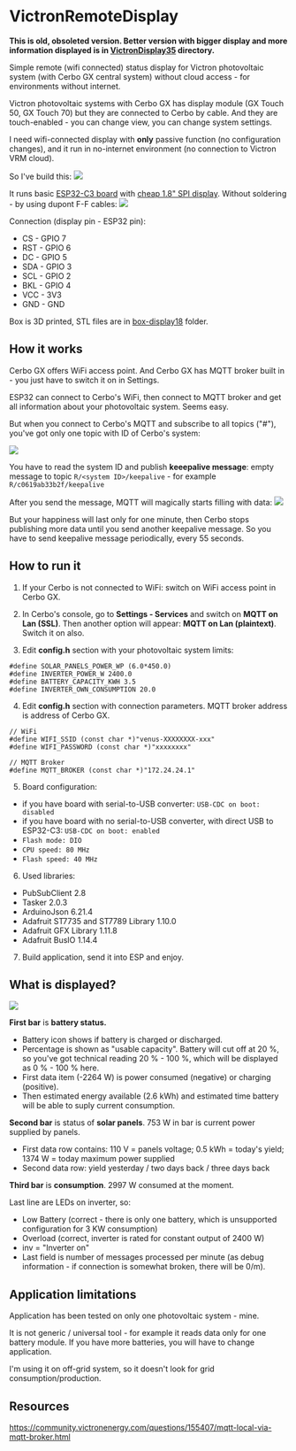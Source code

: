 # VictronRemoteDisplay

**This is old, obsoleted version. Better version with bigger display and more information displayed is in [VictronDisplay35](../VictronDisplay35/README.md)  directory.**

Simple remote (wifi connected) status display for Victron photovoltaic system (with Cerbo GX central system) without cloud access - for environments without internet.

Victron photovoltaic systems with Cerbo GX has display module (GX Touch 50, GX Touch 70) but they are connected to Cerbo by cable. And they are touch-enabled - you can change view, you can change system settings. 

I need wifi-connected display with **only** passive function (no configuration changes), and it run in no-internet environment (no connection to Victron VRM cloud).

So I've build this:
![](/imgs/2024-03-12%2019.46.18.jpg)

It runs basic [ESP32-C3 board](https://s.click.aliexpress.com/e/_DEw2w8v) with [cheap 1.8" SPI display](https://s.click.aliexpress.com/e/_DeaLqWd). Without soldering - by using dupont F-F cables:
![](/imgs/2024-03-06%2015.52.43.jpg)

Connection (display pin - ESP32 pin):
- CS - GPIO 7
- RST - GPIO 6
- DC - GPIO 5 
- SDA - GPIO 3
- SCL - GPIO 2
- BKL - GPIO 4
- VCC - 3V3
- GND - GND

Box is 3D printed, STL files are in [box-display18](box-display18/) folder.


## How it works

Cerbo GX offers WiFi access point. And Cerbo GX has MQTT broker built in - you just have to switch it on in Settings. 

ESP32 can connect to Cerbo's WiFi, then connect to MQTT broker and get all information about your photovoltaic system. Seems easy.

But when you connect to Cerbo's MQTT and subscribe to all topics ("#"), you've got only one topic with ID of Cerbo's system:

![](/imgs/empty.png)

You have to read the system ID and publish **keeepalive message**: empty message to topic `R/<system ID>/keepalive` - for example `R/c0619ab33b2f/keepalive`

After you send the message, MQTT will magically starts filling with data:
![](/imgs/full.png)

But your happiness will last only for one minute, then Cerbo stops publishing more data until you send another keepalive message. So you have to send keepalive message periodically, every 55 seconds.

## How to run it

1) If your Cerbo is not connected to WiFi: switch on WiFi access point in Cerbo GX.

2) In Cerbo's console, go to **Settings - Services** and switch on **MQTT on Lan (SSL)**. Then another option will appear: **MQTT on Lan (plaintext)**. Switch it on also.

3) Edit **config.h** section with your photovoltaic system limits:

```
#define SOLAR_PANELS_POWER_WP (6.0*450.0)
#define INVERTER_POWER_W 2400.0
#define BATTERY_CAPACITY_KWH 3.5
#define INVERTER_OWN_CONSUMPTION 20.0
```

4) Edit **config.h** section with connection parameters. MQTT broker address is address of Cerbo GX.

```
// WiFi
#define WIFI_SSID (const char *)"venus-XXXXXXXX-xxx"
#define WIFI_PASSWORD (const char *)"xxxxxxxx"

// MQTT Broker
#define MQTT_BROKER (const char *)"172.24.24.1"
```

5) Board configuration:
- if you have board with serial-to-USB converter: `USB-CDC on boot: disabled`
- if you have board with no serial-to-USB converter, with direct USB to ESP32-C3: `USB-CDC on boot: enabled`
- `Flash mode: DIO`
- `CPU speed: 80 MHz`
- `Flash speed: 40 MHz`

6) Used libraries:
* PubSubClient 2.8 
* Tasker 2.0.3
* ArduinoJson 6.21.4 
* Adafruit ST7735 and ST7789 Library 1.10.0
* Adafruit GFX Library 1.11.8
* Adafruit BusIO  1.14.4 


7) Build application, send it into ESP and enjoy.

## What is displayed?

![](/imgs/6c22871d-8867-4ad8-91c0-da45876fa43c.jpg)

**First bar** is **battery status.** 
* Battery icon shows if battery is charged or discharged. 
* Percentage is shown as "usable capacity". Battery will cut off at 20 %, so you've got technical reading 20 % - 100 %, which will be displayed as 0 % - 100 % here.
* First data item (-2264 W) is power consumed (negative) or charging (positive). 
* Then estimated energy available (2.6 kWh) and estimated time battery will be able to suply current consumption.

**Second bar** is status of **solar panels**. 753 W in bar is current power supplied by panels. 
* First data row contains: 110 V = panels voltage; 0.5 kWh = today's yield; 1374 W = today maximum power supplied
* Second data row: yield yesterday / two days back / three days back

**Third bar** is **consumption**. 2997 W consumed at the moment.

Last line are LEDs on inverter, so:
* Low Battery (correct - there is only one battery, which is unsupported configuration for 3 KW consumption)
* Overload (correct, inverter is rated for constant output of 2400 W)
* inv = "Inverter on"
* Last field is number of messages processed per minute (as debug information - if connection is somewhat broken, there will be 0/m).


## Application limitations

Application has been tested on only one photovoltaic system - mine. 

It is not generic / universal tool - for example it reads data only for one battery module. If you have more batteries, you will have to change application.

I'm using it on off-grid system, so it doesn't look for grid consumption/production. 


## Resources

https://community.victronenergy.com/questions/155407/mqtt-local-via-mqtt-broker.html
